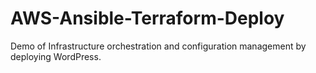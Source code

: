 # AWS-Ansible-Terraform-Deploy
Demo of Infrastructure orchestration and configuration management by deploying WordPress.
